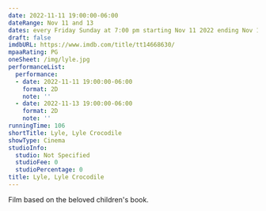 ```yaml
---
date: 2022-11-11 19:00:00-06:00
dateRange: Nov 11 and 13
dates: every Friday Sunday at 7:00 pm starting Nov 11 2022 ending Nov 13 2022
draft: false
imdbURL: https://www.imdb.com/title/tt14668630/
mpaaRating: PG
oneSheet: /img/lyle.jpg
performanceList:
  performance:
  - date: 2022-11-11 19:00:00-06:00
    format: 2D
    note: ''
  - date: 2022-11-13 19:00:00-06:00
    format: 2D
    note: ''
runningTime: 106
shortTitle: Lyle, Lyle Crocodile
showType: Cinema
studioInfo:
  studio: Not Specified
  studioFee: 0
  studioPercentage: 0
title: Lyle, Lyle Crocodile
---
```


Film based on the beloved children's book.